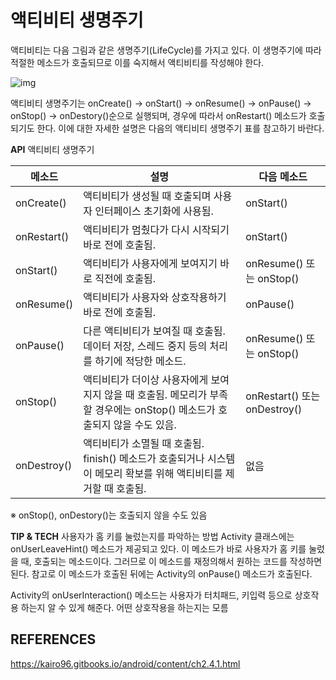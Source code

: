 # 액티비티 생명주기

액티비티는 다음 그림과 같은 생명주기(LifeCycle)를 가지고 있다. 이 생명주기에 따라 적절한 메소드가 호출되므로 이를 숙지해서 액티비티를 작성해야 한다. 

![img](https://kairo96.gitbooks.io/android/content/pic2/2-4-1-1.jpg)

액티비티 생명주기는 onCreate() -> onStart() -> onResume() -> onPause() -> onStop() -> onDestory()순으로 실행되며, 경우에 따라서 onRestart() 메소드가 호출되기도 한다. 이에 대한 자세한 설명은 다음의 액티비티 생명주기 표를 참고하기 바란다.

**API** 액티비티 생명주기

| 메소드      | 설명                                                         | 다음 메소드                  |
| ----------- | ------------------------------------------------------------ | ---------------------------- |
| onCreate()  | 액티비티가 생성될 때 호출되며 사용자 인터페이스 초기화에 사용됨. | onStart()                    |
| onRestart() | 액티비티가 멈췄다가 다시 시작되기 바로 전에 호출됨.          | onStart()                    |
| onStart()   | 액티비티가 사용자에게 보여지기 바로 직전에 호출됨.           | onResume() 또는 onStop()     |
| onResume()  | 액티비티가 사용자와 상호작용하기 바로 전에 호출됨.           | onPause()                    |
| onPause()   | 다른 액티비티가 보여질 때 호출됨. 데이터 저장, 스레드 중지 등의 처리를 하기에 적당한 메소드. | onResume() 또는 onStop()     |
| onStop()    | 액티비티가 더이상 사용자에게 보여지지 않을 때 호출됨. 메모리가 부족할 경우에는 onStop() 메소드가 호출되지 않을 수도 있음. | onRestart() 또는 onDestroy() |
| onDestroy() | 액티비티가 소멸될 때 호출됨. finish() 메소드가 호출되거나 시스템이 메모리 확보를 위해 액티비티를 제거할 때 호출됨. | 없음                         |

※ onStop(), onDestory()는 호출되지 않을 수도 있음

**TIP & TECH** 사용자가 홈 키를 눌렀는지를 파악하는 방법
Activity 클래스에는 onUserLeaveHint() 메소드가 제공되고 있다. 이 메소드가 바로 사용자가 홈 키를 눌렀을 때, 호출되는 메소드이다. 그러므로 이 메소드를 재정의해서 원하는 코드를 작성하면 된다. 참고로 이 메소드가 호출된 뒤에는 Activity의 onPause() 메소드가 호출된다.

Activity의 onUserInteraction() 메소드는 사용자가 터치패드, 키입력 등으로 상호작용 하는지 알 수 있게 해준다. 어떤 상호작용을 하는지는 모름



## REFERENCES

https://kairo96.gitbooks.io/android/content/ch2.4.1.html